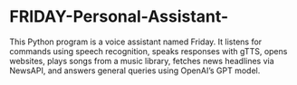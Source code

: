 # FRIDAY-Personal-Assistant-
This Python program is a voice assistant named Friday. It listens for commands using speech recognition, speaks responses with gTTS, opens websites, plays songs from a music library, fetches news headlines via NewsAPI, and answers general queries using OpenAI’s GPT model.
